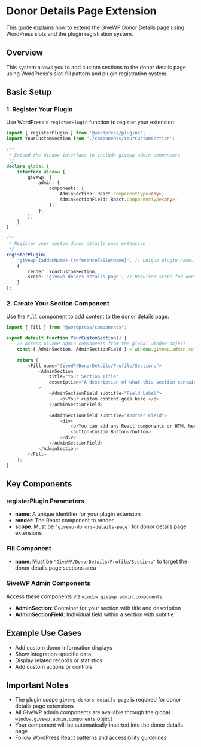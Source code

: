 # Donor Details Page Extension

This guide explains how to extend the GiveWP Donor Details page using WordPress slots and the plugin registration system.

## Overview

This system allows you to add custom sections to the donor details page using WordPress's slot-fill pattern and plugin registration system.

## Basic Setup

### 1. Register Your Plugin

Use WordPress's `registerPlugin` function to register your extension:

```typescript
import { registerPlugin } from '@wordpress/plugins';
import YourCustomSection from './components/YourCustomSection';

/**
 * Extend the Window interface to include givewp admin components
 */
declare global {
    interface Window {
        givewp: {
            admin: {
                components: {
                    AdminSection: React.ComponentType<any>;
                    AdminSectionField: React.ComponentType<any>;
                };
            };
        };
    }
}

/**
 * Register your custom donor details page extension
 */
registerPlugin(
    'givewp-{addonName}-{referenceToSlotName}', // Unique plugin name.
    {
        render: YourCustomSection,
        scope: 'givewp-donors-details-page', // Required scope for donor details page
    }
);
```

### 2. Create Your Section Component

Use the `Fill` component to add content to the donor details page:

```typescript
import { Fill } from "@wordpress/components";

export default function YourCustomSection() {
    // Access GiveWP admin components from the global window object
    const { AdminSection, AdminSectionField } = window.givewp.admin.components;

    return (
        <Fill name="GiveWP/DonorDetails/Profile/Sections">
            <AdminSection
                title="Your Section Title"
                description="A description of what this section contains."
            >
                <AdminSectionField subtitle="Field Label">
                    <p>Your custom content goes here.</p>
                </AdminSectionField>

                <AdminSectionField subtitle="Another Field">
                    <div>
                        <p>You can add any React components or HTML here.</p>
                        <button>Custom Button</button>
                    </div>
                </AdminSectionField>
            </AdminSection>
        </Fill>
    );
}
```

## Key Components

### registerPlugin Parameters

- **name**: A unique identifier for your plugin extension
- **render**: The React component to render
- **scope**: Must be `'givewp-donors-details-page'` for donor details page extensions

### Fill Component

- **name**: Must be `"GiveWP/DonorDetails/Profile/Sections"` to target the donor details page sections area

### GiveWP Admin Components

Access these components via `window.givewp.admin.components`:

- **AdminSection**: Container for your section with title and description
- **AdminSectionField**: Individual field within a section with subtitle

## Example Use Cases

- Add custom donor information displays
- Show integration-specific data
- Display related records or statistics
- Add custom actions or controls

## Important Notes

- The plugin scope `givewp-donors-details-page` is required for donor details page extensions
- All GiveWP admin components are available through the global `window.givewp.admin.components` object
- Your component will be automatically inserted into the donor details page
- Follow WordPress React patterns and accessibility guidelines
